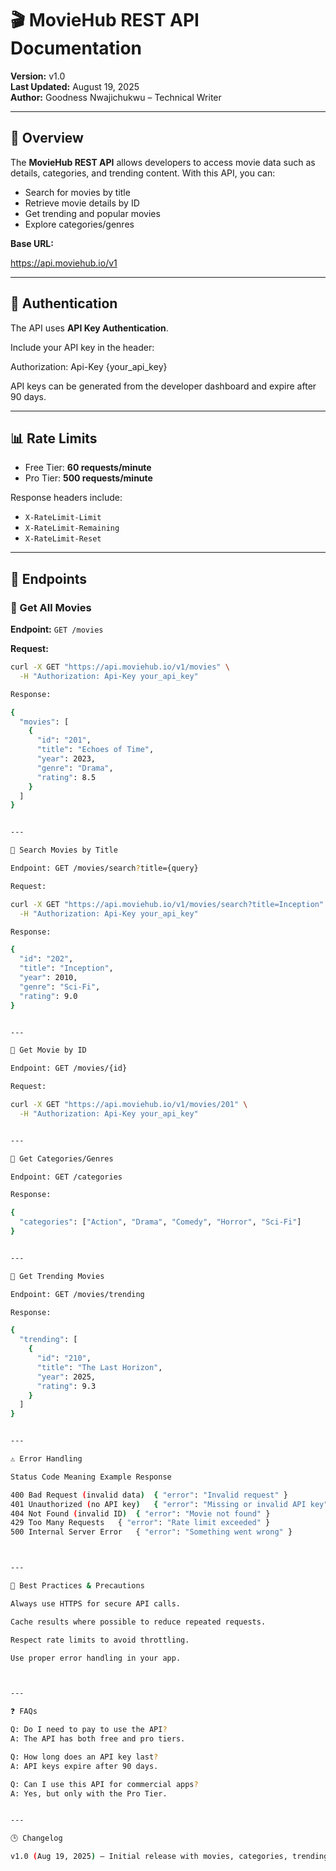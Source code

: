# 🎬 MovieHub REST API Documentation 

**Version:** v1.0  
**Last Updated:** August 19, 2025  
**Author:** Goodness Nwajichukwu – Technical Writer  

---

## 📖 Overview  
The **MovieHub REST API** allows developers to access movie data such as details, categories, and trending content. With this API, you can:  
- Search for movies by title  
- Retrieve movie details by ID  
- Get trending and popular movies  
- Explore categories/genres  

**Base URL:**

https://api.moviehub.io/v1

---

## 🔐 Authentication  
The API uses **API Key Authentication**.  

Include your API key in the header:

Authorization: Api-Key {your_api_key}

API keys can be generated from the developer dashboard and expire after 90 days.  

---

## 📊 Rate Limits  
- Free Tier: **60 requests/minute**  
- Pro Tier: **500 requests/minute**  

Response headers include:  
- `X-RateLimit-Limit`  
- `X-RateLimit-Remaining`  
- `X-RateLimit-Reset`  

---

## 🎥 Endpoints  

### 🔹 Get All Movies  
**Endpoint:** `GET /movies`  

**Request:**  
```bash
curl -X GET "https://api.moviehub.io/v1/movies" \
  -H "Authorization: Api-Key your_api_key"

Response:

{
  "movies": [
    {
      "id": "201",
      "title": "Echoes of Time",
      "year": 2023,
      "genre": "Drama",
      "rating": 8.5
    }
  ]
}


---

🔹 Search Movies by Title

Endpoint: GET /movies/search?title={query}

Request:

curl -X GET "https://api.moviehub.io/v1/movies/search?title=Inception" \
  -H "Authorization: Api-Key your_api_key"

Response:

{
  "id": "202",
  "title": "Inception",
  "year": 2010,
  "genre": "Sci-Fi",
  "rating": 9.0
}


---

🔹 Get Movie by ID

Endpoint: GET /movies/{id}

Request:

curl -X GET "https://api.moviehub.io/v1/movies/201" \
  -H "Authorization: Api-Key your_api_key"


---

🔹 Get Categories/Genres

Endpoint: GET /categories

Response:

{
  "categories": ["Action", "Drama", "Comedy", "Horror", "Sci-Fi"]
}


---

🔹 Get Trending Movies

Endpoint: GET /movies/trending

Response:

{
  "trending": [
    {
      "id": "210",
      "title": "The Last Horizon",
      "year": 2025,
      "rating": 9.3
    }
  ]
}


---

⚠️ Error Handling

Status Code	Meaning	Example Response

400	Bad Request (invalid data)	{ "error": "Invalid request" }
401	Unauthorized (no API key)	{ "error": "Missing or invalid API key" }
404	Not Found (invalid ID)	{ "error": "Movie not found" }
429	Too Many Requests	{ "error": "Rate limit exceeded" }
500	Internal Server Error	{ "error": "Something went wrong" }



---

📝 Best Practices & Precautions

Always use HTTPS for secure API calls.

Cache results where possible to reduce repeated requests.

Respect rate limits to avoid throttling.

Use proper error handling in your app.



---

❓ FAQs

Q: Do I need to pay to use the API?
A: The API has both free and pro tiers.

Q: How long does an API key last?
A: API keys expire after 90 days.

Q: Can I use this API for commercial apps?
A: Yes, but only with the Pro Tier.


---

🕒 Changelog

v1.0 (Aug 19, 2025) – Initial release with movies, categories, trending, and search endpoints.
